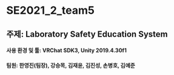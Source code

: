 # SE2021_2_team5

## 주제: Laboratory Safety Education System  

#### 사용 환경 및 툴: VRChat SDK3, Unity 2019.4.30f1      

#### 팀원: 한영진(팀장), 강승목, 김재윤, 김진성, 손병호, 김예준
